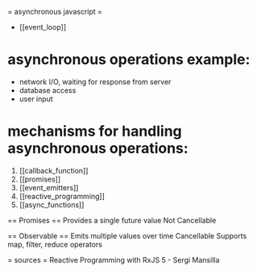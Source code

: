 = asynchronous javascript =

* [[event_loop]]

# asynchronous operations example:
- network I/O, waiting for response from server
- database access
- user input


# mechanisms for handling asynchronous operations:
1. [[callback_function]]
2. [[promises]]
3. [[event_emitters]]
4. [[reactive_programming]]
5. [[async_functions]]


== Promises ==
Provides a single future value
Not Cancellable

== Observable ==
Emits multiple values over time
Cancellable
Supports map, filter, reduce operators

= sources =
Reactive Programming with RxJS 5 - Sergi Mansilla
